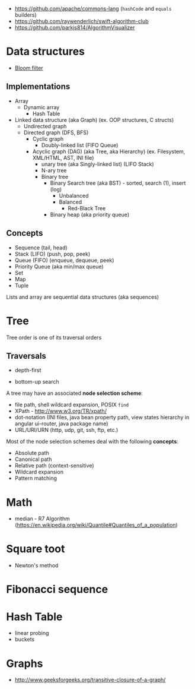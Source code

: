 - https://github.com/apache/commons-lang (`hashCode` and `equals` builders)
- https://github.com/raywenderlich/swift-algorithm-club
- https://github.com/parkjs814/AlgorithmVisualizer

# Data structures
- [Bloom filter](https://en.wikipedia.org/wiki/Bloom_filter)

## Implementations
- Array
    + Dynamic array
        + Hash Table
- Linked data structure (aka Graph) (ex. OOP structures, C structs)
    + Undirected graph
    + Directed graph (DFS, BFS)
        + Cyclic graph
            + Doubly-linked list (FIFO Queue)
        + Acyclic graph (DAG) (aka Tree, aka Hierarchy) (ex. Filesystem, XML/HTML, AST, INI file)
            + unary tree (aka Singly-linked list) (LIFO Stack)
            + N-ary tree
            + Binary tree
                + Binary Search tree (aka BST) - sorted, search (1), insert (log)
                    + Unbalanced
                    + Balanced
                        + Red-Black Tree
                + Binary heap (aka priority queue)

## Concepts
- Sequence (tail, head)
- Stack (LIFO) (push, pop, peek)
- Queue (FIFO) (enqueue, dequeue, peek)
- Priority Queue (aka min/max queue)
- Set
- Map
- Tuple

Lists and array are sequential data structures (aka sequences)

# Tree
Tree order is one of its traversal orders

## Traversals
- depth-first

- bottom-up search

A tree may have an associated **node selection scheme**:
- file path, shell wildcard expansion, POSIX `find`
- XPath - http://www.w3.org/TR/xpath/
- dot-notation (INI files, java bean property path, view states hierarchy in angular ui-router, java package name)
- URL/URI/URN (http, udp, git, ssh, ftp, etc.)

Most of the node selection schemes deal with the following **concepts**:
- Absolute path
- Canonical path
- Relative path (context-sensitive)
- Wildcard expansion
- Pattern matching

# Math
- median - R7 Algorithm (https://en.wikipedia.org/wiki/Quantile#Quantiles_of_a_population)

# Square toot
- Newton's method

# Fibonacci sequence

# Hash Table
- linear probing
- buckets

# Graphs
- http://www.geeksforgeeks.org/transitive-closure-of-a-graph/
